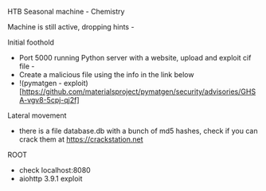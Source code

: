HTB Seasonal machine - Chemistry

Machine is still active, dropping hints - 

Initial foothold 

- Port 5000 running Python server with a website, upload and exploit cif file - 
- Create a malicious file using the info in the link below
- !(pymatgen - exploit)[https://github.com/materialsproject/pymatgen/security/advisories/GHSA-vgv8-5cpj-qj2f]

Lateral movement 

- there is a file database.db with a bunch of md5 hashes, check if you can crack them at https://crackstation.net

ROOT

- check localhost:8080 
- aiohttp 3.9.1 exploit
